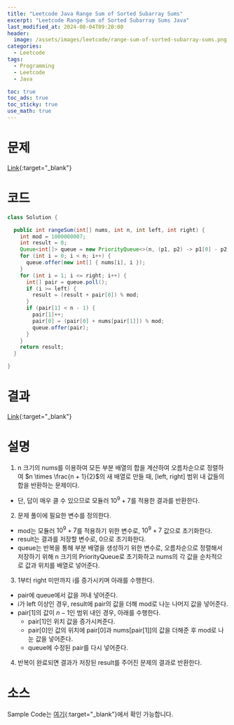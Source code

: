 ```yaml
---
title: "Leetcode Java Range Sum of Sorted Subarray Sums"
excerpt: "Leetcode Range Sum of Sorted Subarray Sums Java"
last_modified_at: 2024-08-04T09:20:00
header:
  image: /assets/images/leetcode/range-sum-of-sorted-subarray-sums.png
categories:
  - Leetcode
tags:
  - Programming
  - Leetcode
  - Java

toc: true
toc_ads: true
toc_sticky: true
use_math: true
---
```

# 문제
[Link](https://leetcode.com/problems/range-sum-of-sorted-subarray-sums/){:target="_blank"}

# 코드
```java
class Solution {

  public int rangeSum(int[] nums, int n, int left, int right) {
    int mod = 1000000007;
    int result = 0;
    Queue<int[]> queue = new PriorityQueue<>(n, (p1, p2) -> p1[0] - p2[0]);
    for (int i = 0; i < n; i++) {
      queue.offer(new int[] { nums[i], i });
    }
    for (int i = 1; i <= right; i++) {
      int[] pair = queue.poll();
      if (i >= left) {
        result = (result + pair[0]) % mod;
      }
      if (pair[1] < n - 1) {
        pair[1]++;
        pair[0] = (pair[0] + nums[pair[1]]) % mod;
        queue.offer(pair);
      }
    }
    return result;
  }

}
```

# 결과
[Link](https://leetcode.com/problems/range-sum-of-sorted-subarray-sums/submissions/1343642436/){:target="_blank"}

# 설명
1. n 크기의 nums를 이용하여 모든 부분 배열의 합을 계산하여 오름차순으로 정렬하여 $n \times \frac{n + 1}{2}$의 새 배열로 만들 때, [left, right] 범위 내 값들의 합을 반환하는 문제이다.
- 단, 답이 매우 클 수 있으므로 모듈러 $10^9 + 7$를 적용한 결과를 반환한다.

2. 문제 풀이에 필요한 변수를 정의한다.
- mod는 모듈러 $10^9 + 7$를 적용하기 위한 변수로, $10^9 + 7$ 값으로 초기화한다.
- result는 결과를 저장할 변수로, 0으로 초기화한다.
- queue는 반복을 통해 부분 배열을 생성하기 위한 변수로, 오름차순으로 정렬해서 저장하기 위해 n 크기의 PriorityQueue로 초기화하고 nums의 각 값을 순차적으로 값과 위치를 배열로 넣어준다.

3. 1부터 right 미만까지 i를 증가시키며 아래를 수행한다.
- pair에 queue에서 값을 꺼내 넣어준다.
- i가 left 이상인 경우, result에 pair의 값을 더해 mod로 나눈 나머지 값을 넣어준다.
- pair[1]의 값이 $n - 1$인 범위 내인 경우, 아래를 수행한다.
  - pair[1]인 위치 값을 증가시켜준다.
  - pair[0]인 값의 위치에 pair[0]과 nums[pair[1]]의 값을 더해준 후 mod로 나눈 값을 넣어준다.
  - queue에 수정된 pair를 다시 넣어준다.

4. 반복이 완료되면 결과가 저장된 result를 주어진 문제의 결과로 반환한다.

# 소스
Sample Code는 [여기](https://github.com/GracefulSoul/leetcode/blob/master/src/main/java/gracefulsoul/problems/RangeSumofSortedSubarraySums.java){:target="_blank"}에서 확인 가능합니다.